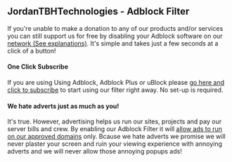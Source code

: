 JordanTBHTechnologies - Adblock Filter
------
If you're unable to make a donation to any of our products and/or services you can still support us for free by disabling your Adblock software on our [network (See explanations)][1]. It's simple and takes just a few seconds at a click of a button!


#### One Click Subscribe
If you are using Using Adblock, Adblock Plus or uBlock please [go here and click to subscribe][2] to start using our filter right away. No set-up is required.


#### We hate adverts just as much as you!
It's true. However, advertising helps us run our sites, projects and pay our server bills and crew. By enabling our Adblock Filter it will  [allow ads to run on our approved domains][3] only. Bcause we hate adverts we promise we will never plaster your screen and ruin your viewing experience with annoying adverts and we will never allow those annoying popups ads!


[1]: https://github.com/JordanTBHTechnologies/AdBlock/blob/master/Explanations.md
[2]: http://filters.files.techmania-hosts.com
[3]: https://github.com/JordanTBHTechnologies/AdBlock/blob/master/Explanations.md
